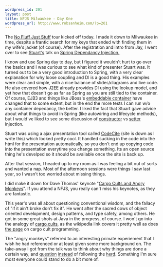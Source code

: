 ```yaml
--- 
wordpress_id: 201
layout: post
title: NFJS Milwaukee - Day One
wordpress_url: http://www.robsanheim.com/?p=201
---
```

The <a href="http://www.nofluffjuststuff.com/">No Fluff Just Stuff</a> tour kicked off today.  I made it down to Milwaukee in time, despite a frantic search for my keys that ended with finding them in my wife's jacket (of course).  After the registration and intro from Jay, I went over to see <a href="http://www.nofluffjuststuff.com/speaker_view.jsp?speakerId=6">Stuart's</a> talk on <a href="http://www.nofluffjuststuff.com/speaker_topic_view.jsp?topicId=257">Spring Dependancy Injection.</a>  

I know and use Spring day to day, but I figured it wouldn't hurt to go over the basics and I was curious to see what kind of presenter Stuart was.  It turned out to be a very good introduction to Spring, with a very clear explanation for why loose coupling and DI is a good thing.  His examples were clear and simple, with a nice balance of slides/diagrams and live code.  He also covered how J2EE already provides DI using the lookup model, and yet how that doesn't go as far as Spring as you are still tied to the container.  Of course, EJB3 and things like JBoss's <a href="http://docs.jboss.org/ejb3/embedded/embedded.html">embeddable container</a> have changed that to some extent, but in the end the more tests I can run w/o any container depedancy, the better.  I liked the fact that Stuart gave advice about what things to avoid in Spring (like autowiring and lifecycle methods), but I would've liked to see some discussion of <a href="http://martinfowler.com/bliki/ConstructorInitialization.html">constructor</a> vs <a href="http://martinfowler.com/bliki/SetterInitialization.html">setter</a> injection.

Stuart was using a ajax presentation tool called <a href="http://www.codecite.com/">CodeCite</a> (site is down as I write this) which looked pretty cool.  It handled sucking in the code into the html for the presentation automatically, so you don't end up copying code into the presentation everytime you change something.  Its an open source thing he's develped so it should be available once the site is back up.

After that session, I headed up to my room as I was feeling a bit out of sorts and wanted a nap.  Most of the afternoon sessions were things I saw last year, so I wasn't too worried about missing things.  

I did make it down for Dave Thomas' keynote "<a href="http://www.nofluffjuststuff.com/speaker_topic_view.jsp?topicId=325">Cargo Cults and Angry Monkeys</a>".  If you attend a NFJS, you really can't miss his keynotes, as they are fantastic.  

This year's was all about questioning conventional wisdom, and the fallacy of "if it ain't broke don't fix it".  He went after the sacred cows of object oriented development, design patterns, and type safety, among others.  He got in some great shots at Java in the progress, of course.  I won't go into the analogy of <a href="http://en.wikipedia.org/wiki/Cargo_cult">cargo cults</a>, as the wikipedia link covers it pretty well as does <a href="http://en.wikipedia.org/wiki/Cargo_cult_programming">the page</a> on cargo cult programming.  

The "angry monkeys" referred to an interesting primate experiement that I wish he had referenced or at least given some more background on.  The take-away I got from the talk was to think about why things are done a certain way, and <a href="http://www.robsanheim.com/2006/02/10/why-ruby/">question</a> <a href="http://discuss.joelonsoftware.com/default.asp?joel.3.309321.3">instead</a> of following the <a href="http://www.artima.com/weblogs/viewpost.jsp?thread=141312">herd</a>.  Something I'm sure most everyone could stand to do a bit more of.
